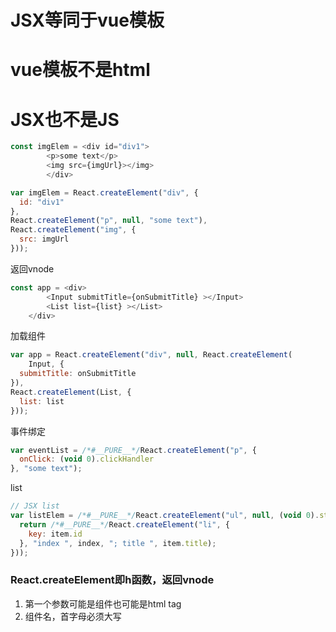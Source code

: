
# JSX等同于vue模板

# vue模板不是html

# JSX也不是JS

```js
const imgElem = <div id="div1">
        <p>some text</p>
        <img src={imgUrl}></img>
        </div>
```

```js
var imgElem = React.createElement("div", {
  id: "div1"
}, 
React.createElement("p", null, "some text"), 
React.createElement("img", {
  src: imgUrl
}));
```

返回vnode

```js
const app = <div>
        <Input submitTitle={onSubmitTitle} ></Input>
        <List list={list} ></List>
    </div>
```
加载组件
```js
var app = React.createElement("div", null, React.createElement(
    Input, {
  submitTitle: onSubmitTitle
}),
React.createElement(List, {
  list: list
}));
```
事件绑定
```js
var eventList = /*#__PURE__*/React.createElement("p", {
  onClick: (void 0).clickHandler
}, "some text"); 
```

list
```js
// JSX list
var listElem = /*#__PURE__*/React.createElement("ul", null, (void 0).state.list.map(function (item, index) {
  return /*#__PURE__*/React.createElement("li", {
    key: item.id
  }, "index ", index, "; title ", item.title);
}));
```
### React.createElement即h函数，返回vnode
1. 第一个参数可能是组件也可能是html tag
2. 组件名，首字母必须大写